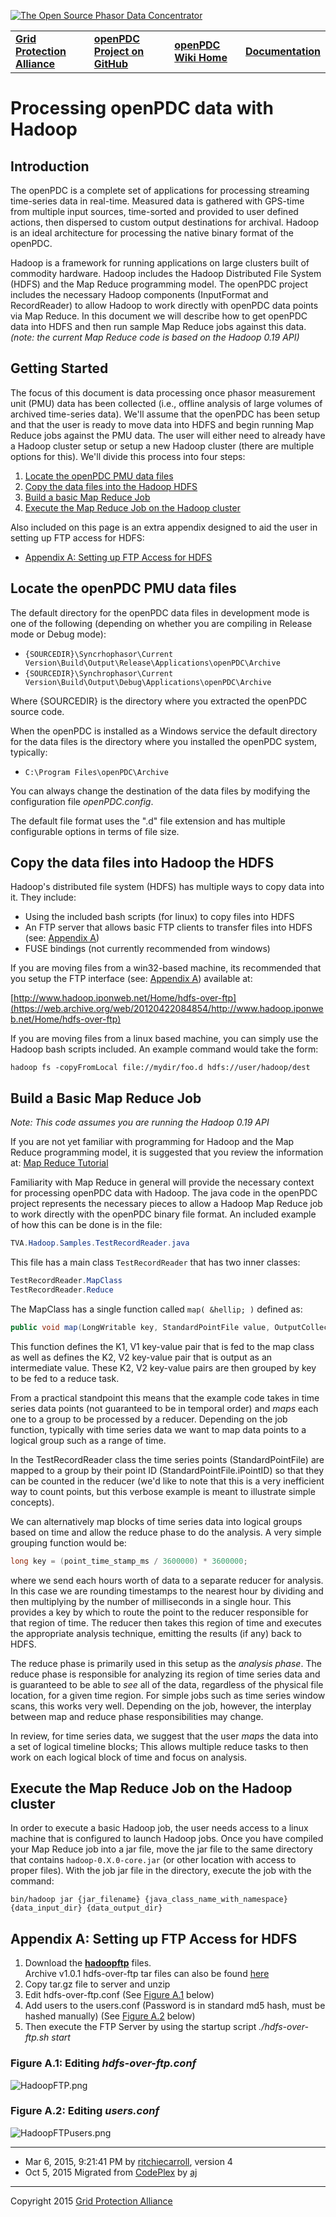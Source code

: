 [![The Open Source Phasor Data Concentrator](openPDC_Logo.png)](openPDC_Home.md)

|   |   |   |   |
|---|---|---|---|
| **[Grid Protection Alliance](http://www.gridprotectionalliance.org)** | **[openPDC Project on GitHub](https://github.com/GridProtectionAlliance/openPDC)** | **[openPDC Wiki Home](openPDC_Home.md)** | **[Documentation](openPDC_Documentation_Home.md)** |

# Processing openPDC data with Hadoop

## Introduction

The openPDC is a complete set of applications for processing streaming time-series data in real-time. Measured data is gathered with GPS-time from multiple input sources, time-sorted and provided to user defined actions, then dispersed to custom output destinations for archival. Hadoop is an ideal architecture for processing the native binary format of the openPDC.

Hadoop is a framework for running applications on large clusters built of commodity hardware. Hadoop includes the Hadoop Distributed File System (HDFS) and the Map Reduce programming model. The openPDC project includes the necessary Hadoop components (InputFormat and RecordReader) to allow Hadoop to work directly with openPDC data points via Map Reduce. In this document we will describe how to get openPDC data into HDFS and then run sample Map Reduce jobs against this data.  *(note: the current Map Reduce code is based on the Hadoop 0.19 API)*

## Getting Started

The focus of this document is data processing once phasor measurement unit (PMU) data has been collected (i.e., offline analysis of large volumes of archived time-series data). We'll assume that the openPDC has been setup and that the user is ready  to move data into HDFS and begin running Map Reduce jobs against the PMU data. The user will either need to already have a Hadoop cluster setup or setup a new Hadoop cluster (there are multiple options for this). We'll divide this process into four steps:

1. [Locate the openPDC PMU data files](#locate-the-openpdc-pmu-data-files)
2. [Copy the data files into the Hadoop HDFS](#copy-the-data-files-into-the-hadoop-hdfs)
3. [Build a basic Map Reduce Job](#build-a-basic-map-reduce-job)
4. [Execute the Map Reduce Job on the Hadoop cluster](#execute-the-map-reduce-job-on-the-hadoop-cluster)

Also included on this page is an extra appendix designed to aid the user in setting up FTP access for HDFS:

* [Appendix A: Setting up FTP Access for HDFS](#appendix-a-setting-up-ftp-access-for-hdfs)


## Locate the openPDC PMU data files

The default directory for the openPDC data files in development mode is one of the following (depending on whether you are compiling in Release mode or Debug mode):

- `{SOURCEDIR}\Syncrhophasor\Current Version\Build\Output\Release\Applications\openPDC\Archive`
- `{SOURCEDIR}\Synchrophasor\Current Version\Build\Output\Debug\Applications\openPDC\Archive`

Where {SOURCEDIR} is the directory where you extracted the openPDC source code.

When the openPDC is installed as a Windows service the default directory for the data files is the directory where you installed the openPDC system, typically:

- `C:\Program Files\openPDC\Archive`

You can always change the destination of the data files by modifying the configuration file *openPDC.config*.

The default file format uses the ".d" file extension and has multiple configurable options in terms of file size.

## Copy the data files into Hadoop the HDFS

Hadoop's distributed file system (HDFS) has multiple ways to copy data into it. They include:

- Using the included bash scripts (for linux) to copy files into HDFS 
- An FTP server that allows basic FTP clients to transfer files into HDFS (see: [Appendix A](#appendix-a-setting-up-ftp-access-for-hdfs))
- FUSE bindings (not currently recommended from windows)

If you are moving files from a win32-based machine, its recommended that you setup the FTP interface (see: [Appendix A](#appendix-a-setting-up-ftp-access-for-hdfs)) available at:

[http://www.hadoop.iponweb.net/Home/hdfs-over-ftp](https://web.archive.org/web/20120422084854/http://www.hadoop.iponweb.net/Home/hdfs-over-ftp)

If you are moving files from a linux based machine, you can simply use the Hadoop bash scripts included. An example command would take the form:

`hadoop fs -copyFromLocal file://mydir/foo.d hdfs://user/hadoop/dest`


## Build a Basic Map Reduce Job

*Note: This code assumes you are running the Hadoop 0.19 API*

If you are not yet familiar with programming for Hadoop and the Map Reduce programming model, it is suggested that you review the information at: [Map Reduce Tutorial](http://hadoop.apache.org/docs/current/hadoop-mapreduce-client/hadoop-mapreduce-client-core/MapReduceTutorial.html)

Familiarity with Map Reduce in general will provide the necessary context for processing openPDC data with Hadoop. The java code in the openPDC project represents the necessary pieces to allow a Hadoop Map Reduce job to work directly with the openPDC binary  file format. An included example of how this can be done is in the file:

```cs
TVA.Hadoop.Samples.TestRecordReader.java
```

This file has a main class `TestRecordReader` that has two inner classes:

```cs
TestRecordReader.MapClass
TestRecordReader.Reduce
```

The MapClass has a single function called `map( &hellip; )` defined as:

```cs
public void map(LongWritable key, StandardPointFile value, OutputCollector<IntWritable, StandardPointFile> output, Reporter reporter)
```

This function defines the K1, V1 key-value pair that is fed to the map class as well as defines the K2, V2 key-value pair that is output as an intermediate value. These K2, V2 key-value pairs are then grouped by key to be fed to a reduce task.

From a practical standpoint this means that the example code takes in time series data points (not guaranteed to be in temporal order) and *maps* each one to a group to be processed by a reducer. Depending on the job function, typically with time series data we want to map data points to a logical group such as a range of time.

In the TestRecordReader class the time series points (StandardPointFile) are mapped to a group by their point ID (StandardPointFile.iPointID) so that they can be counted in the reducer (we'd like to note that this is a very inefficient way to count points, but this verbose example is meant to illustrate simple concepts).

We can alternatively map blocks of time series data into logical groups based on time and allow the reduce phase to do the analysis. A very simple grouping function would be:

```cs
long key = (point_time_stamp_ms / 3600000) * 3600000;
```

where we send each hours worth of data to a separate reducer for analysis. In this case we are rounding timestamps to the nearest hour by dividing and then multiplying by the number of milliseconds in a single hour. This provides a key by which to route the  point to the reducer responsible for that region of time. The reducer then takes this region of time and executes the appropriate analysis technique, emitting the results (if any) back to HDFS.

The reduce phase is primarily used in this setup as the *analysis phase*. The reduce phase is responsible for analyzing its region of time series data and is guaranteed to be able to *see* all of the data, regardless of the physical file location, for a given time region. For simple jobs such as time series window scans, this works very well. Depending on the job, however, the interplay between map and reduce phase responsibilities may change.

In review, for time series data, we suggest that the user *maps* the data into a set of logical timeline blocks; This allows multiple reduce tasks to then work on each logical block of time and focus on analysis.

## Execute the Map Reduce Job on the Hadoop cluster

In order to execute a basic Hadoop job, the user needs access to a linux machine that is configured to launch Hadoop jobs. Once you have compiled your Map Reduce job into a jar file, move the jar file to the same directory that contains `hadoop-0.X.0-core.jar` (or other location with access to proper files). With the job jar file in the directory, execute the job with the command:

`bin/hadoop jar {jar_filename} {java_class_name_with_namespace} {data_input_dir} {data_output_dir}`

## Appendix A: Setting up FTP Access for HDFS

1. Download the **[hadoopftp](https://sites.google.com/a/iponweb.net/hadoop/Home/hdfs-over-ftp)** files.  
Archive v1.0.1 hdfs-over-ftp tar files can also be found [here](Developers_Using_Hadoop.files/)
2. Copy tar.gz file to server and unzip
3. Edit hdfs-over-ftp.conf (See [Figure A.1](#figure-a1-editing-hdfs-over-ftpconf) below)
4. Add users to the users.conf (Password is in standard md5 hash, must be hashed manually) (See [Figure A.2](#figure-a2-editing-usersconfg) below)
5. Then execute the FTP Server by using the startup script *./hdfs-over-ftp.sh start*

### Figure A.1: Editing *hdfs-over-ftp.conf*

![](Developers_Using_Hadoop.files/HadoopFTP.png "HadoopFTP.png")

### Figure A.2: Editing *users.conf*

![](Developers_Using_Hadoop.files/HadoopFTPusers.png "HadoopFTPusers.png")

---

- Mar 6, 2015, 9:21:41 PM by [ritchiecarroll](https://github.com/ritchiecarroll)</a>, version 4
- Oct 5, 2015  Migrated from [CodePlex](http://openpdc.codeplex.com/wikipage?title=Using%20Hadoop%20%28Developers%29) by [aj](https://github.com/ajstadlin)

---

Copyright 2015 [Grid Protection Alliance](http://www.gridprotectionalliance.org)
